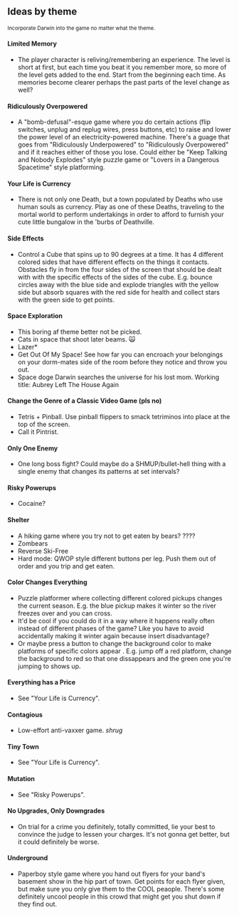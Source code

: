 ## Ideas by theme
<sup>Incorporate Darwin into the game no matter what the theme.</sup>

#### Limited Memory
* The player character is reliving/remembering an experience. The level is short at first, but each time you beat it you remember more, so more of the level gets added to the end. Start from the beginning each time. As memories become clearer perhaps the past parts of the level change as well?

#### Ridiculously Overpowered
* A "bomb-defusal"-esque game where you do certain actions (flip switches, unplug and replug wires, press buttons, etc) to raise and lower the power level of an electricity-powered machine. There's a guage that goes from "Ridiculously Underpowered" to "Ridiculously Overpowered" and if it reaches either of those you lose. Could either be "Keep Talking and Nobody Explodes" style puzzle game or "Lovers in a Dangerous Spacetime" style platforming.

#### Your Life is Currency
* There is not only one Death, but a town populated by Deaths who use human souls as currency. Play as one of these Deaths, traveling to the mortal world to perform undertakings in order to afford to furnish your cute little bungalow in the 'burbs of Deathville.

#### Side Effects
* Control a Cube that spins up to 90 degrees at a time. It has 4 different colored sides that have different effects on the things it contacts. Obstacles fly in from the four sides of the screen that should be dealt with with the specific effects of the sides of the cube. E.g. bounce circles away with the blue side and explode triangles with the yellow side but absorb squares with the red side for health and collect stars with the green side to get points.

#### Space Exploration
* This boring af theme better not be picked.
* Cats in space that shoot later beams. 🙀
* Lazer*
* Get Out Of My Space! See how far you can encroach your belongings on your dorm-mates side of the room before they notice and throw you out.
* Space doge Darwin searches the universe for his lost mom. Working title: Aubrey Left The House Again

#### Change the Genre of a Classic Video Game (pls no)
* Tetris + Pinball. Use pinball flippers to smack tetriminos into place at the top of the screen.
* Call it Pintrist.

#### Only One Enemy
* One long boss fight? Could maybe do a SHMUP/bullet-hell thing with a single enemy that changes its patterns at set intervals?

#### Risky Powerups
* Cocaine?

#### Shelter
* A hiking game where you try not to get eaten by bears? ????
* Zombears
* Reverse Ski-Free
* Hard mode: QWOP style different buttons per leg. Push them out of order and you trip and get eaten.

#### Color Changes Everything
* Puzzle platformer where collecting different colored pickups changes the current season. E.g. the blue pickup makes it winter so the river freezes over and you can cross.
* It'd be cool if you could do it in a way where it happens really often instead of different phases of the game? Like you have to avoid accidentally making it winter again because insert disadvantage?
* Or maybe press a button to change the background color to make platforms of specific colors appear . E.g. jump off a red platform, change the background to red so that one dissappears and the green one you're jumping to shows up.

#### Everything has a Price
* See "Your Life is Currency".

#### Contagious
* Low-effort anti-vaxxer game. *shrug*

#### Tiny Town
* See "Your Life is Currency".

#### Mutation
* See "Risky Powerups".

#### No Upgrades, Only Downgrades
* On trial for a crime you definitely, totally committed, lie your best to convince the judge to lessen your charges. It's not gonna get better, but it could definitely be worse.

#### Underground
* Paperboy style game where you hand out flyers for your band's basement show in the hip part of town. Get points for each flyer given, but make sure you only give them to the COOL peaople. There's some definitely uncool people in this crowd that might get you shut down if they find out.
